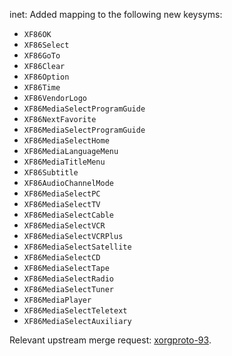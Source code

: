inet: Added mapping to the following new keysyms:
- `XF86OK`
- `XF86Select`
- `XF86GoTo`
- `XF86Clear`
- `XF86Option`
- `XF86Time`
- `XF86VendorLogo`
- `XF86MediaSelectProgramGuide`
- `XF86NextFavorite`
- `XF86MediaSelectProgramGuide`
- `XF86MediaSelectHome`
- `XF86MediaLanguageMenu`
- `XF86MediaTitleMenu`
- `XF86Subtitle`
- `XF86AudioChannelMode`
- `XF86MediaSelectPC`
- `XF86MediaSelectTV`
- `XF86MediaSelectCable`
- `XF86MediaSelectVCR`
- `XF86MediaSelectVCRPlus`
- `XF86MediaSelectSatellite`
- `XF86MediaSelectCD`
- `XF86MediaSelectTape`
- `XF86MediaSelectRadio`
- `XF86MediaSelectTuner`
- `XF86MediaPlayer`
- `XF86MediaSelectTeletext`
- `XF86MediaSelectAuxiliary`

Relevant upstream merge request: [xorgproto-93].

[xorgproto-93]: https://gitlab.freedesktop.org/xorg/proto/xorgproto/-/merge_requests/93

